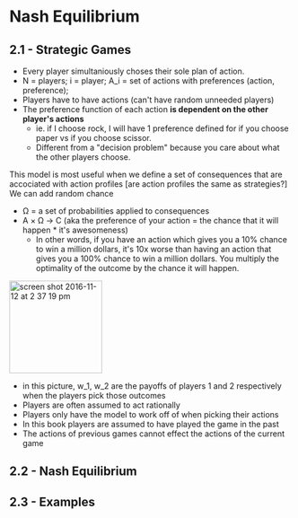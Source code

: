 # Nash Equilibrium

## 2.1 - Strategic Games
- Every player simultaniously choses their sole plan of action.
- N = players; i = player; A_i = set of actions with preferences (action, preference);  
- Players have to have actions (can't have random unneeded players)
- The preference function of each action **is dependent on the other player's actions**
  - ie. if I choose rock, I will have 1 preference defined for if you choose paper vs if you choose scissor.
  - Different from a "decision problem" because you care about what the other players choose.

 This model is most useful when we define a set of consequences that are accociated with action profiles
 [are action profiles the same as strategies?]
 We can add random chance
 - Ω = a set of probabilities applied to consequences
 - A × Ω → C (aka the preference of your action = the chance that it will happen * it's awesomeness)
   - In other words, if you have an action which gives you a 10% chance to win a million dollars, it's 10x worse than having an action that gives you a 100% chance to win a million dollars. You multiply the optimality of the outcome by the chance it will happen.

     
<img width="165" alt="screen shot 2016-11-12 at 2 37 19 pm" src="https://cloud.githubusercontent.com/assets/706123/20240412/911bbc70-a8e5-11e6-9e50-65fc5a6131ee.png">

- in this picture, w_1, w_2 are the payoffs of players 1 and 2 respectively when the players pick those outcomes
- Players are often assumed to act rationally
- Players only have the model to work off of when picking their actions
- In this book players are assumed to have played the game in the past
- The actions of previous games cannot effect the actions of the current game   

## 2.2 - Nash Equilibrium

## 2.3 - Examples



